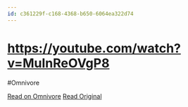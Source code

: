 ```yaml
---
id: c361229f-c168-4368-b650-6064ea322d74
---
```


# https://youtube.com/watch?v=MuInReOVgP8
#Omnivore

[Read on Omnivore](https://omnivore.app/me/https-youtube-com-watch-v-mu-in-re-o-vg-p-8-191340891ee)
[Read Original](https://youtube.com/watch?v=MuInReOVgP8)


